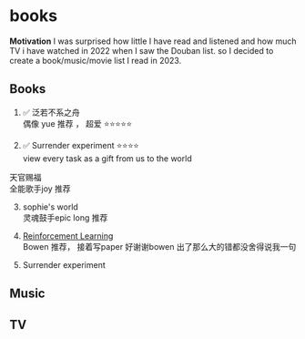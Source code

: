 # books
 
**Motivation**
I was surprised how little I have read and listened and how much TV i have watched in 2022 when I saw the Douban list.
so I decided to create a book/music/movie list I read in 2023.

## Books

1. ✅ 泛若不系之舟 \
偶像 yue 推荐 ， 超爱 ⭐️⭐️⭐️⭐️⭐️

2. ✅ Surrender experiment  ⭐️⭐️⭐️⭐️ \
view every task as a gift from us to the world


天官赐福 \
全能歌手joy 推荐

3. sophie's world \
灵魂鼓手epic long 推荐

4. [Reinforcement Learning](https://github.com/fangya18/books/blob/main/SuttonBartoIPRLBook2ndEd.pdf) \
Bowen 推荐， 接着写paper
好谢谢bowen 出了那么大的错都没舍得说我一句

5. Surrender experiment 


## Music



## TV
